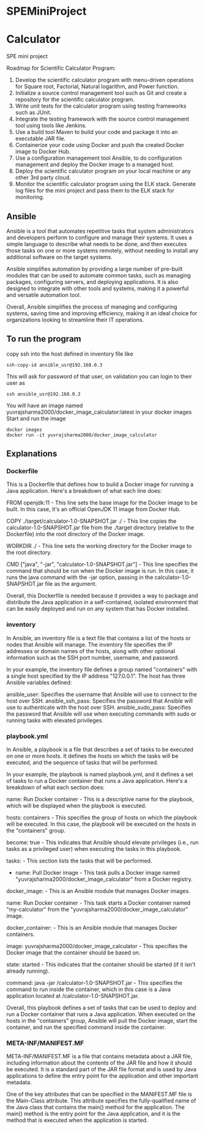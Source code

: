 # SPEMiniProject

# Calculator
SPE mini project

Roadmap for Scientific Calculator Program:

1) Develop the scientific calculator program with menu-driven operations for Square root, Factorial, Natural logarithm, and Power function.
2) Initialize a source control management tool such as Git and create a repository for the scientific calculator program.
3) Write unit tests for the calculator program using testing frameworks such as JUnit.
4) Integrate the testing framework with the source control management tool using tools like Jenkins.
5) Use a build tool Maven to build your code and package it into an executable JAR file.
6) Containerize your code using Docker and push the created Docker image to Docker Hub.
7) Use a configuration management tool Ansible, to do configuration management and deploy the Docker image to a managed host.
8) Deploy the scientific calculator program on your local machine or any other 3rd party cloud.
9) Monitor the scientific calculator program using the ELK stack. Generate log files for the mini project and pass them to the ELK stack for monitoring.

## Ansible
Ansible is a tool that automates repetitive tasks that system administrators and developers perform to configure and manage their systems. It uses a simple language to describe what needs to be done, and then executes those tasks on one or more systems remotely, without needing to install any additional software on the target systems.

Ansible simplifies automation by providing a large number of pre-built modules that can be used to automate common tasks, such as managing packages, configuring servers, and deploying applications. It is also designed to integrate with other tools and systems, making it a powerful and versatile automation tool.

Overall, Ansible simplifies the process of managing and configuring systems, saving time and improving efficiency, making it an ideal choice for organizations looking to streamline their IT operations.


## To run the program
copy ssh into the host defined in inventory file like
```
ssh-copy-id ansible_usr@192.168.0.3
```
This will ask for password of that user, on validation you can login to their user as 
```
ssh ansible_usr@192.168.0.3
```

You will have an image named yuvrajsharma2000/docker_image_calculator:latest in your docker images
Start and run the image
```
docker images
docker run -it yuvrajsharma2000/docker_image_calculator
```

## Explanations 
### Dockerfile
This is a Dockerfile that defines how to build a Docker image for running a Java application. Here's a breakdown of what each line does:

FROM openjdk:11 - This line sets the base image for the Docker image to be built. In this case, it's an official OpenJDK 11 image from Docker Hub.

COPY ./target/calculator-1.0-SNAPSHOT.jar ./ - This line copies the calculator-1.0-SNAPSHOT.jar file from the ./target directory (relative to the Dockerfile) into the root directory of the Docker image.

WORKDIR ./ - This line sets the working directory for the Docker image to the root directory.

CMD ["java", "-jar", "calculator-1.0-SNAPSHOT.jar"] - This line specifies the command that should be run when the Docker image is run. In this case, it runs the java command with the -jar option, passing in the calculator-1.0-SNAPSHOT.jar file as the argument.

Overall, this Dockerfile is needed because it provides a way to package and distribute the Java application in a self-contained, isolated environment that can be easily deployed and run on any system that has Docker installed.

### inventory
In Ansible, an inventory file is a text file that contains a list of the hosts or nodes that Ansible will manage. The inventory file specifies the IP addresses or domain names of the hosts, along with other optional information such as the SSH port number, username, and password.

In your example, the inventory file defines a group named "containers" with a single host specified by the IP address "127.0.0.1". The host has three Ansible variables defined:

ansible_user: Specifies the username that Ansible will use to connect to the host over SSH.
ansible_ssh_pass: Specifies the password that Ansible will use to authenticate with the host over SSH.
ansible_sudo_pass: Specifies the password that Ansible will use when executing commands with sudo or running tasks with elevated privileges.

### playbook.yml
In Ansible, a playbook is a file that describes a set of tasks to be executed on one or more hosts. It defines the hosts on which the tasks will be executed, and the sequence of tasks that will be performed.

In your example, the playbook is named playbook.yml, and it defines a set of tasks to run a Docker container that runs a Java application. Here's a breakdown of what each section does:

name: Run Docker container - This is a descriptive name for the playbook, which will be displayed when the playbook is executed.

hosts: containers - This specifies the group of hosts on which the playbook will be executed. In this case, the playbook will be executed on the hosts in the "containers" group.

become: true - This indicates that Ansible should elevate privileges (i.e., run tasks as a privileged user) when executing the tasks in this playbook.

tasks: - This section lists the tasks that will be performed.

- name: Pull Docker image - This task pulls a Docker image named "yuvrajsharma2000/docker_image_calculator" from a Docker registry.

docker_image: - This is an Ansible module that manages Docker images.

name: Run Docker container - This task starts a Docker container named "my-calculator" from the "yuvrajsharma2000/docker_image_calculator" image.

docker_container: - This is an Ansible module that manages Docker containers.

image: yuvrajsharma2000/docker_image_calculator - This specifies the Docker image that the container should be based on.

state: started - This indicates that the container should be started (if it isn't already running).

command: java -jar /calculator-1.0-SNAPSHOT.jar - This specifies the command to run inside the container, which in this case is a Java application located at /calculator-1.0-SNAPSHOT.jar.

Overall, this playbook defines a set of tasks that can be used to deploy and run a Docker container that runs a Java application. When executed on the hosts in the "containers" group, Ansible will pull the Docker image, start the container, and run the specified command inside the container.

### META-INF/MANIFEST.MF
META-INF/MANIFEST.MF is a file that contains metadata about a JAR file, including information about the contents of the JAR file and how it should be executed. It is a standard part of the JAR file format and is used by Java applications to define the entry point for the application and other important metadata.

One of the key attributes that can be specified in the MANIFEST.MF file is the Main-Class attribute. This attribute specifies the fully-qualified name of the Java class that contains the main() method for the application. The main() method is the entry point for the Java application, and it is the method that is executed when the application is started.


